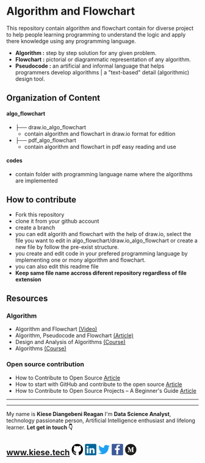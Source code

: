 # Algorithm and Flowchart
This repository contain algorithm and flowchart contain for diverse project to help people learning programming to understand the logic and apply there knowledge using any programming language.

+ **Algorithm :** step by step solution for any given problem.
+ **Flowchart :** pictorial or diagrammatic representation of any algorithm.
+ **Pseudocode :** an artificial and informal language that helps programmers develop algorithms | a "text-based" detail (algorithmic) design tool.


## Organization of Content

#### algo_flowchart
* ├── draw.io_algo_flowchart
  + contain algorithm and flowchart in draw.io format for edition
* ├── pdf_algo_flowchart
  + contain algorithm and flowchart in pdf easy reading and use
#### codes
  + contain folder with programming language name where the algorithms are implemented


## How to contribute

* Fork this repository
* clone it from your github account
* create a branch 
* you can edit algorith and flowchart with the help of draw.io, select the file you want to edit in algo_flowchart/draw.io_algo_flowchart or create a new file by follow the pre-exist structure.
* you create and edit code in your prefered programming language by implementing one or mony algorithm and flowchart.
* you can also edit this readme file
* **Keep same file name accross diferent repository regardless of file extension**


## Resources
### Algorithm
* Algorithm and Flowchart [(Video)](https://www.youtube.com/watch?v=XVGggCc-d4k)
* Algorithm, Pseudocode and Flowchart [(Article)](https://www.brainkart.com/article/Algorithm,-Pseudocode-and-Flowchart_6945/)
* Design and Analysis of Algorithms [(Course)](https://www.youtube.com/watch?v=D6Q_wHrzxDs)
* Algorithms [(Course)](https://www.khanacademy.org/computing/computer-science/algorithms)
### Open source contribution
* How to Contribute to Open Source [Article](https://opensource.guide/how-to-contribute/#:~:text=If%20you%E2%80%99re%20looking%20for%20existing%20issues%20you%20can,end%20of%20the%20URL%20%28for%20example%20https%3A%2F%2Fgithub.com%2Ffacebook%2Freact%2Fcontribute%20%29.)
* How to start with GitHub and contribute to the open source [Article](https://medium.com/@yamsaniraviteja6/how-to-start-with-github-and-contribute-to-the-open-source-6e7e4b001a6d)
* How to Contribute to Open Source Projects – A Beginner's Guide [Article](https://www.freecodecamp.org/news/how-to-contribute-to-open-source-projects-beginners-guide/)

---
___
My name is **Kiese Diangebeni Reagan** I'm **Data Science Analyst**, technology passionate person, Artificial Intelligence enthusiast and lifelong learner. 
**Let get in touch 👇** 


<a href="https://kiese.tech">www.kiese.tech</a>
<a href="https://github.com/Rekidiang2"><img src="https://github.com/Rekidiang2/Rekidiang2/blob/main/leslogos/github-logo.png"></a>
<a href="https://www.linkedin.com/in/kiese-diangebeni-reagan-82992216a/"><img src="https://github.com/Rekidiang2/Rekidiang2/blob/main/leslogos/linkedin-logo.png"></a>
<a href="https://twitter.com/ReaganKiese"><img src="https://github.com/Rekidiang2/Rekidiang2/blob/main/leslogos/twitter-logo.png"></a>
<a href="http://www.facebook.com/reagan.kiese.37"><img src="https://github.com/Rekidiang2/Rekidiang2/blob/main/leslogos/facebook-logo.png"></a>
<a href="https://medium.com/@rkddatas"><img src="https://github.com/Rekidiang2/Rekidiang2/blob/main/leslogos/medium-logo.png"></a>                                    
----
